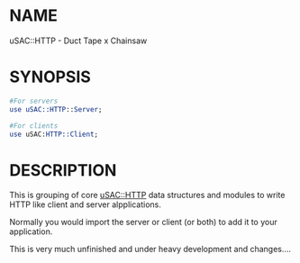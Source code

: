 # NAME

uSAC::HTTP - Duct Tape x Chainsaw

# SYNOPSIS

```perl
#For servers
use uSAC::HTTP::Server;

#For clients
use uSAC:HTTP::Client;
```

# DESCRIPTION

This is grouping of core [uSAC::HTTP](https://metacpan.org/pod/uSAC%3A%3AHTTP) data structures and modules to write
HTTP like client and server alpplications.

Normally you would import the server or client (or both) to add it to your
application.

This is very much unfinished and under heavy development and changes....
